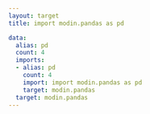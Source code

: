 ```yaml
---
layout: target
title: import modin.pandas as pd

data:
  alias: pd
  count: 4
  imports:
  - alias: pd
    count: 4
    import: import modin.pandas as pd
    target: modin.pandas
  target: modin.pandas
---
```


